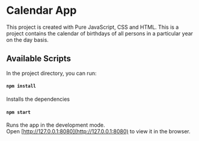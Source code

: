 # Calendar App

This project is created with Pure JavaScript, CSS and HTML. This is a project contains the calendar of birthdays of all persons in a particular year on the day basis.

## Available Scripts

In the project directory, you can run:

#### `npm install`

Installs the dependencies<br>

#### `npm start`

Runs the app in the development mode.<br>
Open [http://127.0.0.1:8080](http://127.0.0.1:8080) to view it in the browser.